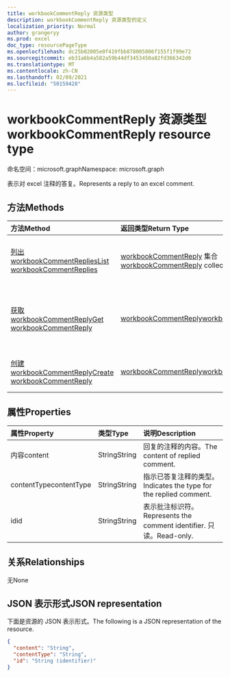 ```yaml
---
title: workbookCommentReply 资源类型
description: workbookCommentReply 资源类型的定义
localization_priority: Normal
author: grangeryy
ms.prod: excel
doc_type: resourcePageType
ms.openlocfilehash: dc25b02005e0f419fbb878005006f155f1f99e72
ms.sourcegitcommit: eb31a6b4a582a59b44df3453450a82fd366342d0
ms.translationtype: MT
ms.contentlocale: zh-CN
ms.lasthandoff: 02/09/2021
ms.locfileid: "50159428"
---
```

# <a name="workbookcommentreply-resource-type"></a><span data-ttu-id="2fad4-103">workbookCommentReply 资源类型</span><span class="sxs-lookup"><span data-stu-id="2fad4-103">workbookCommentReply resource type</span></span>

<span data-ttu-id="2fad4-104">命名空间：microsoft.graph</span><span class="sxs-lookup"><span data-stu-id="2fad4-104">Namespace: microsoft.graph</span></span>

<span data-ttu-id="2fad4-105">表示对 excel 注释的答复。</span><span class="sxs-lookup"><span data-stu-id="2fad4-105">Represents a reply to an excel comment.</span></span>

## <a name="methods"></a><span data-ttu-id="2fad4-106">方法</span><span class="sxs-lookup"><span data-stu-id="2fad4-106">Methods</span></span>

| <span data-ttu-id="2fad4-107">方法</span><span class="sxs-lookup"><span data-stu-id="2fad4-107">Method</span></span>       | <span data-ttu-id="2fad4-108">返回类型</span><span class="sxs-lookup"><span data-stu-id="2fad4-108">Return Type</span></span> | <span data-ttu-id="2fad4-109">说明</span><span class="sxs-lookup"><span data-stu-id="2fad4-109">Description</span></span> |
|:-------------|:------------|:------------|
| [<span data-ttu-id="2fad4-110">列出 workbookCommentReplies</span><span class="sxs-lookup"><span data-stu-id="2fad4-110">List workbookCommentReplies</span></span>](../api/workbookcomment-list-replies.md) | <span data-ttu-id="2fad4-111">[workbookCommentReply](workbookcommentreply.md) 集合</span><span class="sxs-lookup"><span data-stu-id="2fad4-111">[workbookCommentReply](workbookcommentreply.md) collection</span></span> | <span data-ttu-id="2fad4-112">检索 workbookcommentreply 对象的列表。</span><span class="sxs-lookup"><span data-stu-id="2fad4-112">Retrieve a list of workbookcommentreply objects.</span></span> |
| [<span data-ttu-id="2fad4-113">获取 workbookCommentReply</span><span class="sxs-lookup"><span data-stu-id="2fad4-113">Get workbookCommentReply</span></span>](../api/workbookcommentreply-get.md) | [<span data-ttu-id="2fad4-114">workbookCommentReply</span><span class="sxs-lookup"><span data-stu-id="2fad4-114">workbookCommentReply</span></span>](workbookcommentreply.md) | <span data-ttu-id="2fad4-115">读取 workbookCommentReply 对象的属性和关系。</span><span class="sxs-lookup"><span data-stu-id="2fad4-115">Read properties and relationships of workbookCommentReply object.</span></span> |
| [<span data-ttu-id="2fad4-116">创建 workbookCommentReply</span><span class="sxs-lookup"><span data-stu-id="2fad4-116">Create workbookCommentReply</span></span>](../api/workbookcomment-post-replies.md) | [<span data-ttu-id="2fad4-117">workbookCommentReply</span><span class="sxs-lookup"><span data-stu-id="2fad4-117">workbookCommentReply</span></span>](workbookcommentreply.md) | <span data-ttu-id="2fad4-118">创建新的 workbookCommentReply。</span><span class="sxs-lookup"><span data-stu-id="2fad4-118">Create a new workbookCommentReply.</span></span> |

## <a name="properties"></a><span data-ttu-id="2fad4-119">属性</span><span class="sxs-lookup"><span data-stu-id="2fad4-119">Properties</span></span>

| <span data-ttu-id="2fad4-120">属性</span><span class="sxs-lookup"><span data-stu-id="2fad4-120">Property</span></span>     | <span data-ttu-id="2fad4-121">类型</span><span class="sxs-lookup"><span data-stu-id="2fad4-121">Type</span></span>        | <span data-ttu-id="2fad4-122">说明</span><span class="sxs-lookup"><span data-stu-id="2fad4-122">Description</span></span> |
|:-------------|:------------|:------------|
|<span data-ttu-id="2fad4-123">内容</span><span class="sxs-lookup"><span data-stu-id="2fad4-123">content</span></span>|<span data-ttu-id="2fad4-124">String</span><span class="sxs-lookup"><span data-stu-id="2fad4-124">String</span></span>|<span data-ttu-id="2fad4-125">回复的注释的内容。</span><span class="sxs-lookup"><span data-stu-id="2fad4-125">The content of replied comment.</span></span>|
|<span data-ttu-id="2fad4-126">contentType</span><span class="sxs-lookup"><span data-stu-id="2fad4-126">contentType</span></span>|<span data-ttu-id="2fad4-127">String</span><span class="sxs-lookup"><span data-stu-id="2fad4-127">String</span></span>|<span data-ttu-id="2fad4-128">指示已答复注释的类型。</span><span class="sxs-lookup"><span data-stu-id="2fad4-128">Indicates the type for the replied comment.</span></span>|
|<span data-ttu-id="2fad4-129">id</span><span class="sxs-lookup"><span data-stu-id="2fad4-129">id</span></span>|<span data-ttu-id="2fad4-130">String</span><span class="sxs-lookup"><span data-stu-id="2fad4-130">String</span></span>|<span data-ttu-id="2fad4-131">表示批注标识符。</span><span class="sxs-lookup"><span data-stu-id="2fad4-131">Represents the comment identifier.</span></span> <span data-ttu-id="2fad4-132">只读。</span><span class="sxs-lookup"><span data-stu-id="2fad4-132">Read-only.</span></span>|

## <a name="relationships"></a><span data-ttu-id="2fad4-133">关系</span><span class="sxs-lookup"><span data-stu-id="2fad4-133">Relationships</span></span>

<span data-ttu-id="2fad4-134">无</span><span class="sxs-lookup"><span data-stu-id="2fad4-134">None</span></span>

## <a name="json-representation"></a><span data-ttu-id="2fad4-135">JSON 表示形式</span><span class="sxs-lookup"><span data-stu-id="2fad4-135">JSON representation</span></span>

<span data-ttu-id="2fad4-136">下面是资源的 JSON 表示形式。</span><span class="sxs-lookup"><span data-stu-id="2fad4-136">The following is a JSON representation of the resource.</span></span>

<!-- {
  "blockType": "resource",
  "optionalProperties": [

  ],
  "@odata.type": "microsoft.graph.workbookCommentReply",
  "keyProperty": "id"
}-->

```json
{
  "content": "String",
  "contentType": "String",
  "id": "String (identifier)"
}
```

<!-- uuid: 16cd6b66-4b1a-43a1-adaf-3a886856ed98
2019-02-04 14:57:30 UTC -->
<!-- {
  "type": "#page.annotation",
  "description": "workbookCommentReply resource",
  "keywords": "",
  "section": "documentation",
  "tocPath": ""
}-->



